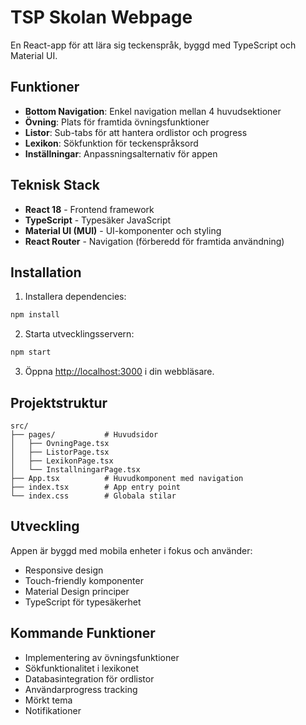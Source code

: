 # TSP Skolan Webpage

En React-app för att lära sig teckenspråk, byggd med TypeScript och Material UI.

## Funktioner

- **Bottom Navigation**: Enkel navigation mellan 4 huvudsektioner
- **Övning**: Plats för framtida övningsfunktioner
- **Listor**: Sub-tabs för att hantera ordlistor och progress
- **Lexikon**: Sökfunktion för teckenspråksord
- **Inställningar**: Anpassningsalternativ för appen

## Teknisk Stack

- **React 18** - Frontend framework
- **TypeScript** - Typesäker JavaScript
- **Material UI (MUI)** - UI-komponenter och styling
- **React Router** - Navigation (förberedd för framtida användning)

## Installation

1. Installera dependencies:
```bash
npm install
```

2. Starta utvecklingsservern:
```bash
npm start
```

3. Öppna [http://localhost:3000](http://localhost:3000) i din webbläsare.

## Projektstruktur

```
src/
├── pages/           # Huvudsidor
│   ├── OvningPage.tsx
│   ├── ListorPage.tsx
│   ├── LexikonPage.tsx
│   └── InstallningarPage.tsx
├── App.tsx          # Huvudkomponent med navigation
├── index.tsx        # App entry point
└── index.css        # Globala stilar
```

## Utveckling

Appen är byggd med mobila enheter i fokus och använder:
- Responsive design
- Touch-friendly komponenter
- Material Design principer
- TypeScript för typesäkerhet

## Kommande Funktioner

- Implementering av övningsfunktioner
- Sökfunktionalitet i lexikonet
- Databasintegration för ordlistor
- Användarprogress tracking
- Mörkt tema
- Notifikationer
